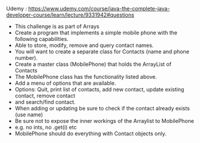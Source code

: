 Udemy : https://www.udemy.com/course/java-the-complete-java-developer-course/learn/lecture/9331942#questions

* This challenge is as part of Arrays 
* Create a program that implements a simple mobile phone with the following capabilities.
* Able to store, modify, remove and query contact names.
* You will want to create a separate class for Contacts (name and phone number).
* Create a master class (MobilePhone) that holds the ArrayList of Contacts
* The MobilePhone class has the functionality listed above.
* Add a menu of options that are available.
* Options:  Quit, print list of contacts, add new contact, update existing contact, remove contact
* and search/find contact.
* When adding or updating be sure to check if the contact already exists (use name)
* Be sure not to expose the inner workings of the Arraylist to MobilePhone
* e.g. no ints, no .get(i) etc
* MobilePhone should do everything with Contact objects only.
